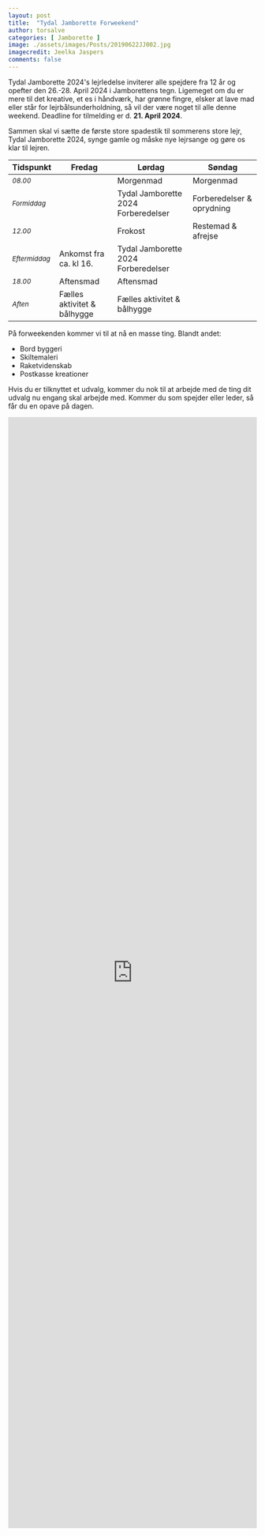 ```yaml
---
layout: post
title:  "Tydal Jamborette Forweekend"
author: torsalve
categories: [ Jamborette ]
image: ./assets/images/Posts/20190622JJ002.jpg
imagecredit: Jeelka Jaspers
comments: false
---
```


Tydal Jamborette 2024's lejrledelse inviterer alle spejdere fra 12 år og opefter den 26.-28. April 2024 i Jamborettens tegn. Ligemeget om du er mere til det kreative, et es i håndværk, har grønne fingre, elsker at lave mad eller står for lejrbålsunderholdning, så vil der være noget til alle denne weekend. Deadline for tilmelding er d. **21. April 2024**.

Sammen skal vi sætte de første store spadestik til sommerens store lejr, Tydal Jamborette 2024, synge gamle og måske nye lejrsange og gøre os klar til lejren.

| Tidspunkt                    | Fredag                      | Lørdag                              | Søndag                    |
| ---------------------------- | --------------------------- | ----------------------------------- | ------------------------- |
| <small>*08.00*</small>       |                             | Morgenmad                           | Morgenmad                 |
| <small>*Formiddag*</small>   |                             | Tydal Jamborette 2024 Forberedelser | Forberedelser & oprydning |
| <small>*12.00* </small>      |                             | Frokost                             | Restemad & afrejse        |
| <small>*Eftermiddag*</small> | Ankomst fra ca. kl 16.      | Tydal Jamborette 2024 Forberedelser |                           |
| <small>*18.00*</small>       | Aftensmad                   | Aftensmad                           |                           |
| <small>*Aften*</small>       | Fælles aktivitet & bålhygge | Fælles aktivitet & bålhygge         |                           |

På forweekenden kommer vi til at nå en masse ting. Blandt andet:
- Bord byggeri
- Skiltemaleri
- Raketvidenskab
- Postkasse kreationer

Hvis du er tilknyttet et udvalg, kommer du nok til at arbejde med de ting dit udvalg nu engang skal arbejde med. Kommer du som spejder eller leder, så får du en opave på dagen.

<iframe src="https://docs.google.com/forms/d/e/1FAIpQLSc-Fn5YCYETSbWZzPrfCbvkrb37zWb4TjcMFi10PACkB7qCKA/viewform?embedded=true" width="100%" height="2250" frameborder="0" marginheight="0" marginwidth="0">Loading…</iframe>